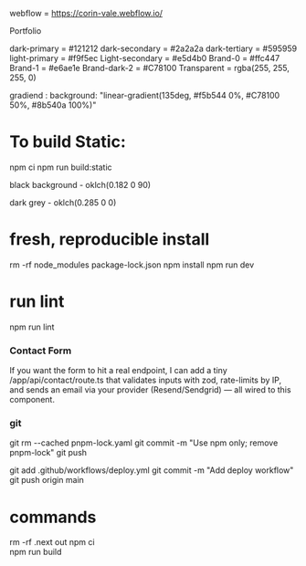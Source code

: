 webflow =    https://corin-vale.webflow.io/


Portfolio

dark-primary = #121212
dark-secondary =  #2a2a2a
dark-tertiary = #595959
light-primary = #f9f5ec
Light-secondary = #е5d4b0
Brand-0    =  #ffc447
Brand-1  = #e6ae1e
Brand-dark-2 = #C78100
Transparent =  rgba(255, 255, 255, 0)



gradiend : 
background: "linear-gradient(135deg, #f5b544 0%, #C78100 50%, #8b540a 100%)"


# To build Static: 
npm ci
npm run build:static


black background - oklch(0.182 0 90)

dark grey - oklch(0.285 0 0)


# fresh, reproducible install
rm -rf node_modules package-lock.json
npm install
npm run dev

# run lint
npm run lint


### Contact Form
If you want the form to hit a real endpoint, 
I can add a tiny /app/api/contact/route.ts that validates inputs with zod, rate-limits by IP, 
and sends an email via your provider (Resend/Sendgrid) — all wired to this component.




### git 
git rm --cached pnpm-lock.yaml
git commit -m "Use npm only; remove pnpm-lock"
git push

git add .github/workflows/deploy.yml
git commit -m "Add deploy workflow"
git push origin main



# commands
rm -rf .next out
npm ci      
npm run build